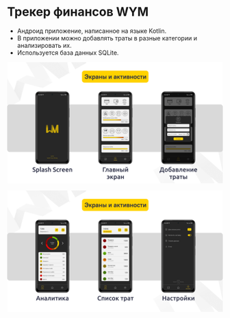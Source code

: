 # Трекер финансов WYM
- Андроид приложение, написанное на языке Kotlin. 
- В приложении можно добавлять траты в разные категории и анализировать их.
- Используется база данных SQLite.

![](WYMScreenshots/1.png)

![](WYMScreenshots/2.png)
